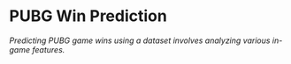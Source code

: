 

# PUBG Win Prediction
*Predicting PUBG game wins using a dataset involves analyzing various in-game features.*
